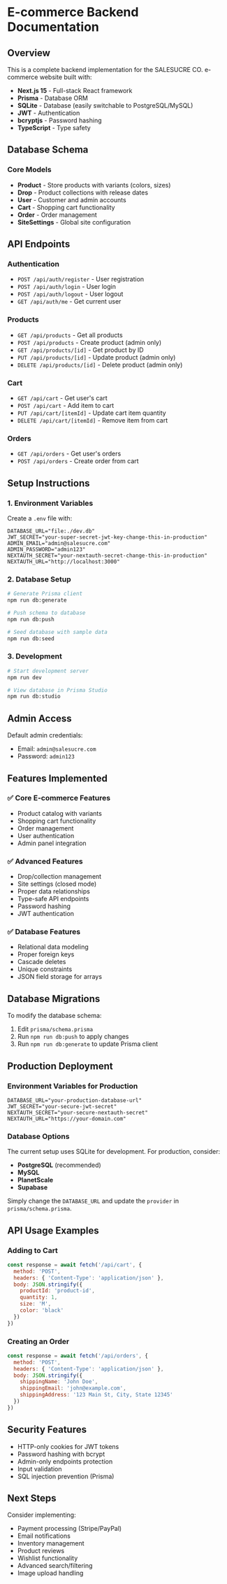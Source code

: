 # E-commerce Backend Documentation

## Overview

This is a complete backend implementation for the SALESUCRE CO. e-commerce website built with:

- **Next.js 15** - Full-stack React framework
- **Prisma** - Database ORM
- **SQLite** - Database (easily switchable to PostgreSQL/MySQL)
- **JWT** - Authentication
- **bcryptjs** - Password hashing
- **TypeScript** - Type safety

## Database Schema

### Core Models

- **Product** - Store products with variants (colors, sizes)
- **Drop** - Product collections with release dates
- **User** - Customer and admin accounts
- **Cart** - Shopping cart functionality
- **Order** - Order management
- **SiteSettings** - Global site configuration

## API Endpoints

### Authentication
- `POST /api/auth/register` - User registration
- `POST /api/auth/login` - User login
- `POST /api/auth/logout` - User logout
- `GET /api/auth/me` - Get current user

### Products
- `GET /api/products` - Get all products
- `POST /api/products` - Create product (admin only)
- `GET /api/products/[id]` - Get product by ID
- `PUT /api/products/[id]` - Update product (admin only)
- `DELETE /api/products/[id]` - Delete product (admin only)

### Cart
- `GET /api/cart` - Get user's cart
- `POST /api/cart` - Add item to cart
- `PUT /api/cart/[itemId]` - Update cart item quantity
- `DELETE /api/cart/[itemId]` - Remove item from cart

### Orders
- `GET /api/orders` - Get user's orders
- `POST /api/orders` - Create order from cart

## Setup Instructions

### 1. Environment Variables

Create a `.env` file with:

```env
DATABASE_URL="file:./dev.db"
JWT_SECRET="your-super-secret-jwt-key-change-this-in-production"
ADMIN_EMAIL="admin@salesucre.com"
ADMIN_PASSWORD="admin123"
NEXTAUTH_SECRET="your-nextauth-secret-change-this-in-production"
NEXTAUTH_URL="http://localhost:3000"
```

### 2. Database Setup

```bash
# Generate Prisma client
npm run db:generate

# Push schema to database
npm run db:push

# Seed database with sample data
npm run db:seed
```

### 3. Development

```bash
# Start development server
npm run dev

# View database in Prisma Studio
npm run db:studio
```

## Admin Access

Default admin credentials:
- Email: `admin@salesucre.com`
- Password: `admin123`

## Features Implemented

### ✅ Core E-commerce Features
- Product catalog with variants
- Shopping cart functionality
- Order management
- User authentication
- Admin panel integration

### ✅ Advanced Features
- Drop/collection management
- Site settings (closed mode)
- Proper data relationships
- Type-safe API endpoints
- Password hashing
- JWT authentication

### ✅ Database Features
- Relational data modeling
- Proper foreign keys
- Cascade deletes
- Unique constraints
- JSON field storage for arrays

## Database Migrations

To modify the database schema:

1. Edit `prisma/schema.prisma`
2. Run `npm run db:push` to apply changes
3. Run `npm run db:generate` to update Prisma client

## Production Deployment

### Environment Variables for Production

```env
DATABASE_URL="your-production-database-url"
JWT_SECRET="your-secure-jwt-secret"
NEXTAUTH_SECRET="your-secure-nextauth-secret"
NEXTAUTH_URL="https://your-domain.com"
```

### Database Options

The current setup uses SQLite for development. For production, consider:

- **PostgreSQL** (recommended)
- **MySQL**
- **PlanetScale**
- **Supabase**

Simply change the `DATABASE_URL` and update the `provider` in `prisma/schema.prisma`.

## API Usage Examples

### Adding to Cart

```javascript
const response = await fetch('/api/cart', {
  method: 'POST',
  headers: { 'Content-Type': 'application/json' },
  body: JSON.stringify({
    productId: 'product-id',
    quantity: 1,
    size: 'M',
    color: 'black'
  })
})
```

### Creating an Order

```javascript
const response = await fetch('/api/orders', {
  method: 'POST',
  headers: { 'Content-Type': 'application/json' },
  body: JSON.stringify({
    shippingName: 'John Doe',
    shippingEmail: 'john@example.com',
    shippingAddress: '123 Main St, City, State 12345'
  })
})
```

## Security Features

- HTTP-only cookies for JWT tokens
- Password hashing with bcrypt
- Admin-only endpoints protection
- Input validation
- SQL injection prevention (Prisma)

## Next Steps

Consider implementing:
- Payment processing (Stripe/PayPal)
- Email notifications
- Inventory management
- Product reviews
- Wishlist functionality
- Advanced search/filtering
- Image upload handling
